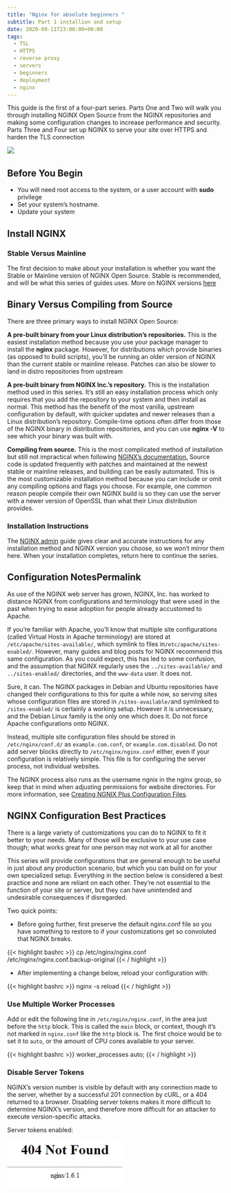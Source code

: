 ```yaml
---
title: "Nginx for absolute beginners "
subtitle: Part 1 installion and setup
date: 2020-09-11T23:00:00+00:00
tags:
  - TSL
  - HTTPS
  - reverse proxy
  - servers
  - beginners
  - deployment
  - nginx
---
```


This guide is the first of a four-part series. Parts One and Two will walk you through installing NGINX Open Source from the NGINX repositories and making some configuration changes to increase performance and security. Parts Three and Four set up NGINX to serve your site over HTTPS and harden the TLS connection

![](/uploads/nginx.png)

## Before You Begin

- You will need root access to the system, or a user account with **sudo** privilege
- Set your system’s hostname.
- Update your system

## Install NGINX

### Stable Versus Mainline

The first decision to make about your installation is whether you want the Stable or Mainline version of NGINX Open Source. Stable is recommended, and will be what this series of guides uses. More on NGINX versions [here](https://www.nginx.com/resources/admin-guide/installing-nginx-open-source/#stable_vs_mainline)

## Binary Versus Compiling from Source

There are three primary ways to install NGINX Open Source:

**A pre-built binary from your Linux distribution’s repositories.** This is the easiest installation method because you use your package manager to install the **nginx** package. However, for distributions which provide binaries (as opposed to build scripts), you’ll be running an older version of NGINX than the current stable or mainline release. Patches can also be slower to land in distro repositories from upstream

**A pre-built binary from NGINX Inc.’s repository.** This is the installation method used in this series. It’s still an easy installation process which only requires that you add the repository to your system and then install as normal. This method has the benefit of the most vanilla, upstream configuration by default, with quicker updates and newer releases than a Linux distribution’s repository. Compile-time options often differ from those of the NGINX binary in distribution repositories, and you can use **nginx -V** to see which your binary was built with.

**Compiling from source.** This is the most complicated method of installation but still not impractical when following [NGINX’s documentation.](https://www.nginx.com/resources/admin-guide/installing-nginx-open-source/) Source code is updated frequently with patches and maintained at the newest stable or mainline releases, and building can be easily automated. This is the most customizable installation method because you can include or omit any compiling options and flags you choose. For example, one common reason people compile their own NGINX build is so they can use the server with a newer version of OpenSSL than what their Linux distribution provides.

### Installation Instructions

The [NGINX admin](https://docs.nginx.com/nginx/admin-guide/installing-nginx/installing-nginx-open-source/#installing-a-prebuilt-package) guide gives clear and accurate instructions for any installation method and NGINX version you choose, so we won’t mirror them here. When your installation completes, return here to continue the series.

## Configuration NotesPermalink

As use of the NGINX web server has grown, NGINX, Inc. has worked to distance NGINX from configurations and terminology that were used in the past when trying to ease adoption for people already accustomed to Apache.

If you’re familiar with Apache, you’ll know that multiple site configurations (called Virtual Hosts in Apache terminology) are stored at `/etc/apache/sites-available/`, which symlink to files in`/etc/apache/sites-enabled/`. However, many guides and blog posts for NGINX recommend this same configuration. As you could expect, this has led to some confusion, and the assumption that NGINX regularly uses the `../sites-available/` and `../sites-enabled/` directories, and the `www-data` user. It does not.

Sure, it can. The NGINX packages in Debian and Ubuntu repositories have changed their configurations to this for quite a while now, so serving sites whose configuration files are stored in `/sites-available/`and symlinked to `/sites-enabled/` is certainly a working setup. However it is unnecessary, and the Debian Linux family is the only one which does it. Do not force Apache configurations onto NGINX.

Instead, multiple site configuration files should be stored in `/etc/nginx/conf.d/` as `example.com.conf`, or `example.com.disabled`. Do not add server blocks directly to `/etc/nginx/nginx.conf` either, even if your configuration is relatively simple. This file is for configuring the server process, not individual websites.

The NGINX process also runs as the username ngnix in the nginx group, so keep that in mind when adjusting permissions for website directories. For more information, see [Creating NGNIX Plus Configuration Files](https://www.nginx.com/resources/admin-guide/configuration-files/).

## NGINX Configuration Best Practices

There is a large variety of customizations you can do to NGINX to fit it better to your needs. Many of those will be exclusive to your use case though; what works great for one person may not work at all for another

This series will provide configurations that are general enough to be useful in just about any production scenario, but which you can build on for your own specialized setup. Everything in the section below is considered a best practice and none are reliant on each other. They’re not essential to the function of your site or server, but they can have unintended and undesirable consequences if disregarded.

Two quick points:

- Before going further, first preserve the default nginx.conf file so you have something to restore to if your customizations get so convoluted that NGINX breaks.

{{< highlight bashrc  >}}
cp /etc/nginx/nginx.conf /etc/nginx/nginx.conf.backup-original
{{< / highlight >}}

- After implementing a change below, reload your configuration with:

{{< highlight bashrc  >}}
nginx -s reload
{{< / highlight >}}

### Use Multiple Worker Processes

Add or edit the following line in `/etc/nginx/nginx.conf`, in the area just before the `http` block. This is called the `main` block, or context, though it’s not marked in `nginx.conf` like the `http` block is. The first choice would be to set it to `auto`, or the amount of CPU cores available to your server.

{{< highlight bashrc  >}}
worker_processes auto;
{{< / highlight >}}

### Disable Server Tokens

NGINX’s version number is visible by default with any connection made to the server, whether by a successful 201 connection by cURL, or a 404 returned to a browser. Disabling server tokens makes it more difficult to determine NGINX’s version, and therefore more difficult for an attacker to execute version-specific attacks.

Server tokens enabled:

<div className="Image__Small">
  <img
    src="./static/uploads/nginxst.jpg"
    title="Server tokens enabled"
    alt="Alt text"
  />
</div>
